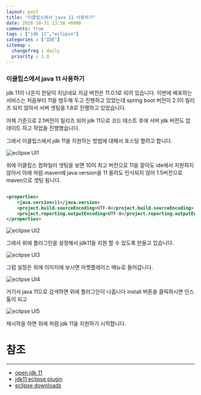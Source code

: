 ```yaml
---
layout: post
title: "이클립스에서 java 11 사용하기"
date: 2018-10-31 13:58 +0900
comments: true
tags : ["jdk 11","eclipse"]
categories : ["IDE"]
sitemap :
  changefreq : daily
  priority : 1.0
---
```


### 이클립스에서 java 11 사용하기

jdk 11이 나온지 한달이 지났네요 지금 버전은 11.0.1로 되어 있습니다.
이번에 배포하는 서비스는 처음부터 11을 염두해 두고 진행하고 있었는데 
spring boot 버전이 2.1이 릴리즈 되지 않아서 서버 셋팅을 1.8로 진행하고 있었습니다.

어제 기준으로 2.1버전이 릴리즈 되어 jdk 11으로 코드 테스트 후에 서버 jdk 버전도 업데이트 하고 작업을 진행했습니다.

그래서 이클립스에서 jdk 11을 지원하는 방법에 대해서 포스팅 할려고 합니다.

![eclipse UI1](https://sejoung.github.io/images/2018_10_31_01.jpg)

위에 이클립스 컴파일러 셋팅을 보면 10이 최고 버전으로 11을 깔아도 ide에서 지원하지 않아서 
아래 처럼 maven에 java.version을 11 올려도 인식되지 않아 1.5버전으로 maven으로 셋팅 됨니다.

```xml

<properties>
    <java.version>11</java.version>
    <project.build.sourceEncoding>UTF-8</project.build.sourceEncoding>
    <project.reporting.outputEncoding>UTF-8</project.reporting.outputEncoding>
</properties>

```  

![eclipse UI2](https://sejoung.github.io/images/2018_10_31_02.jpg)

그래서 위에 플러그인을 설정해서 jdk11을 지원 할 수 있도록 만들고 있습니다.

![eclipse UI3](https://sejoung.github.io/images/2018_10_31_03.jpg)

그럼 설정은 위에 이미지에 보시면 마켓플레이스 메뉴로 들어갑니다.

![eclipse UI4](https://sejoung.github.io/images/2018_10_31_04.jpg)

거기서 java 11으로 검색하면 위에 플러그인이 나옵니다 install 버튼을 클릭하시면 인스톨이 되고 

![eclipse UI5](https://sejoung.github.io/images/2018_10_31_05.jpg)

재시작을 하면 위에 처럼 jdk 11을 지원하기 시작합니다.

# 참조 
-----
* [open jdk 11](http://jdk.java.net/11/)
* [jdk11 eclipse plugin](https://marketplace.eclipse.org/content/java-11-support-eclipse-2018-09-49)
* [eclipse downloads](https://www.eclipse.org/downloads/packages/)
